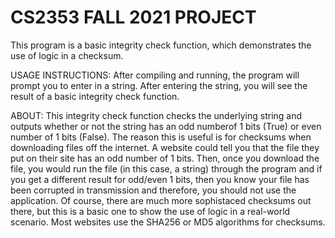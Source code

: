 # CS2353 FALL 2021 PROJECT

This program is a basic integrity check function, which demonstrates the use of logic in a checksum.

USAGE INSTRUCTIONS:
After compiling and running, the program will prompt you to enter in a string.
After entering the string, you will see the result of a basic integrity check function.

ABOUT:
This integrity check function checks the underlying string and outputs whether
or not the string has an odd numberof 1 bits (True) or even number of 1 bits (False).
The reason this is useful is for checksums when downloading files off the internet.
A website could tell you that the file they put on their site has an odd number of 1 bits.
Then, once you download the file, you would run the file (in this case, a string) through
the program and if you get a different result for odd/even 1 bits, then you know your file
has been corrupted in transmission and therefore, you should not use the application. Of course,
there are much more sophistaced checksums out there, but this is a basic one to show the use of logic
in a real-world scenario. Most websites use the SHA256 or MD5 algorithms for checksums.



